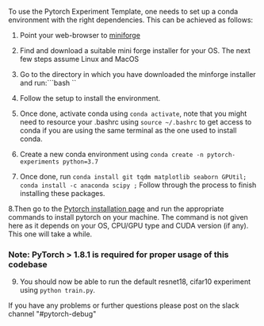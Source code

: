 To use the Pytorch Experiment Template, one needs to set up a conda environment with the right dependencies. 
This can be achieved as follows:
1. Point your web-browser to [miniforge](https://github.com/conda-forge/miniforge)
2. Find and download a suitable mini forge installer for your OS. The next few steps assume Linux and MacOS
3. Go to the directory in which you have downloaded the minforge installer and run:```bash <mini-forge installer>``
4. Follow the setup to install the environment. 
5. Once done, activate conda using ```conda activate```, note that you might need to resource your .bashrc using 
   ```source ~/.bashrc``` to get access to conda if you are using the same terminal as the one used to install conda.
   
6. Create a new conda environment using ```conda create -n pytorch-experiments python=3.7```
7. Once done, run ```conda install git tqdm matplotlib seaborn GPUtil; conda install -c anaconda scipy ;``` Follow through the 
   process to finish installing these packages.
   
8.Then go to the [Pytorch installation page](https://pytorch.org/) and run the appropriate commands to install pytorch 
on your machine. The command is not given here as it depends on your OS, CPU/GPU type and CUDA version (if any). 
This one will take a while.

### Note: PyTorch > 1.8.1 is required for proper usage of this codebase

9. You should now be able to run the default resnet18, cifar10 experiment using 
   ```python train.py```. 
   
If you have any problems or further questions please post on the slack channel 
"#pytorch-debug"
